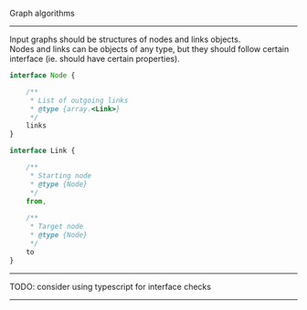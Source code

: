 Graph algorithms

---

Input graphs should be structures of nodes and links objects.  
Nodes and links can be objects of any type, but they should follow certain interface (ie. should have certain properties).

```javascript
interface Node {

    /**
     * List of outgoing links
     * @type {array.<Link>}
     */
    links
}

interface Link {

    /**
     * Starting node
     * @type {Node}
     */
    from,
    
    /**
     * Target node
     * @type {Node}
     */
    to
}
```
---

TODO: consider using typescript for interface checks

---